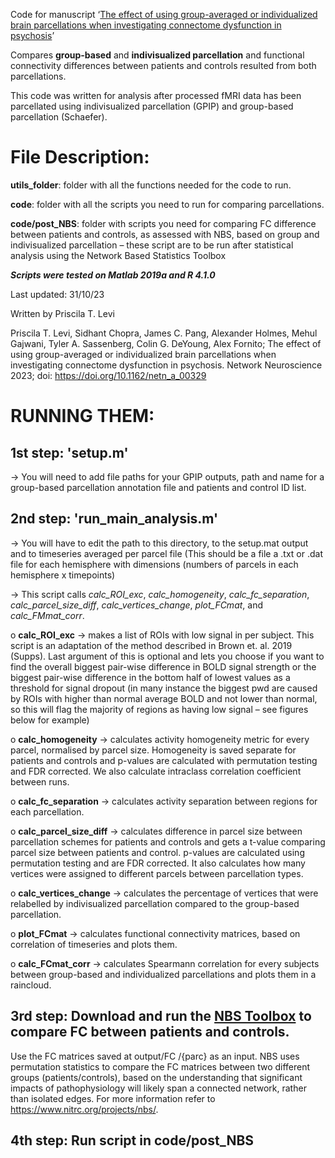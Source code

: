Code for manuscript ‘[The effect of using group-averaged or individualized brain parcellations when investigating connectome dysfunction in psychosis](https://direct.mit.edu/netn/article/doi/10.1162/netn_a_00329/116662/The-effect-of-using-group-averaged-or)’

Compares **group-based** and **indivisualized parcellation** and functional connectivity differences between patients and controls resulted from both parcellations.

This code was written for analysis after processed fMRI data has been parcellated using indivisualized parcellation (GPIP) and group-based parcellation (Schaefer). 

# File Description:
**utils_folder**: folder with all the functions needed for the code to run.

**code**: folder with all the scripts you need to run for comparing parcellations.

**code/post_NBS**: folder with scripts you need for comparing FC difference between patients and controls, as assessed with NBS, based on group and indivisualized parcellation – these script are to be run after statistical analysis using the Network Based Statistics Toolbox

***Scripts were tested on Matlab 2019a and R 4.1.0***

Last updated: 31/10/23

Written by Priscila T. Levi

Priscila T. Levi, Sidhant Chopra, James C. Pang, Alexander Holmes, Mehul Gajwani, Tyler A. Sassenberg, Colin G. DeYoung, Alex Fornito; The effect of using group-averaged or individualized brain parcellations when investigating connectome dysfunction in psychosis. Network Neuroscience 2023; doi: https://doi.org/10.1162/netn_a_00329

# RUNNING THEM:
## 1st step: 'setup.m'
->	You will need to add file paths for your GPIP outputs, path and name for a group-based parcellation annotation file and patients and control ID list.

## 2nd step: 'run_main_analysis.m'
->	You will have to edit the path to this directory, to the setup.mat output and to timeseries averaged per parcel file (This should be a file a .txt or .dat file for each hemisphere with dimensions (numbers of parcels in each hemisphere x timepoints)

->	This script calls _calc_ROI_exc_, _calc_homogeneity_, _calc_fc_separation_, _calc_parcel_size_diff_, _calc_vertices_change_, _plot_FCmat_, and _calc_FMmat_corr_.
   
   o	**calc_ROI_exc** -> makes a list of ROIs with low signal in per subject. This script is an adaptation of the method described in Brown et. al. 2019 (Supps). Last argument of this is optional and lets you choose if you want to find the overall biggest pair-wise difference in BOLD signal strength or the biggest pair-wise difference in the bottom half of lowest values as a threshold for signal dropout (in many instance the biggest pwd are caused by ROIs with higher than normal average BOLD and not lower than normal, so this will flag the majority of regions as having low signal – see figures below for example)
    
   o	**calc_homogeneity** -> calculates activity homogeneity metric for every parcel, normalised by parcel size. Homogeneity is saved separate for patients and controls and p-values are calculated with permutation testing and FDR corrected. We also calculate intraclass correlation coefficient between runs.
    
   o	**calc_fc_separation** -> calculates activity separation between regions for each parcellation.
    
   o	**calc_parcel_size_diff** -> calculates difference in parcel size between parcellation schemes for patients and controls and gets a t-value comparing parcel size between patients and control. p-values are calculated using permutation testing and are FDR corrected. It also calculates how many vertices were assigned to different parcels between parcellation types.
    
   o	**calc_vertices_change** -> calculates the percentage of vertices that were relabelled by indivisualized parcellation compared to the group-based parcellation.
    
   o	**plot_FCmat** -> calculates functional connectivity matrices, based on correlation of timeseries and plots them.
    
   o	**calc_FCmat_corr** -> calculates Spearmann correlation for every subjects between group-based and individualized parcellations and plots them in a raincloud.

## 3rd step: Download and run the [NBS Toolbox](https://www.nitrc.org/projects/nbs/) to compare FC between patients and controls. 
Use the FC matrices saved at output/FC /{parc} as an input. NBS uses permutation statistics to compare the FC matrices between two different groups (patients/controls), based on the understanding that significant impacts of pathophysiology will likely span a connected network, rather than isolated edges. For more information refer to https://www.nitrc.org/projects/nbs/.

## 4th step: Run script in code/post_NBS
